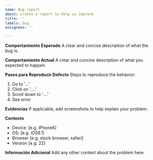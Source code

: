 ```yaml
---
name: Bug report
about: Create a report to help us improve
title: ''
labels: bug
assignees: ''

---
```


**Comportamiento Esperado**
A clear and concise description of what the bug is.

**Comportamiento Actual**
A clear and concise description of what you expected to happen.

**Pasos para Reproducir Defecto**
Steps to reproduce the behavior:
1. Go to '...'
2. Click on '....'
3. Scroll down to '....'
4. See error

**Evidencias**
If applicable, add screenshots to help explain your problem.

**Contexto**
 - Device: [e.g. iPhone6]
 - OS: [e.g. iOS8.1]
 - Browser [e.g. stock browser, safari]
 - Version [e.g. 22]

**Información Adicional**
Add any other context about the problem here.
